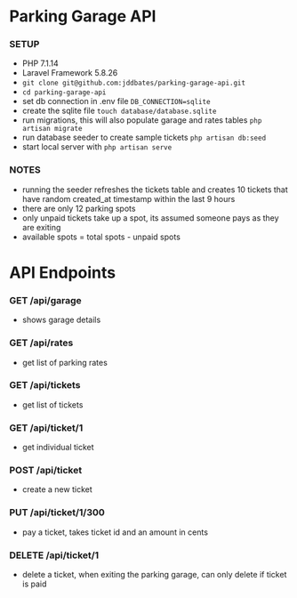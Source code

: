 # Parking Garage API

### SETUP
- PHP 7.1.14
- Laravel Framework 5.8.26
- `git clone git@github.com:jddbates/parking-garage-api.git`
- `cd parking-garage-api`
- set db connection in .env file `DB_CONNECTION=sqlite`
- create the sqlite file `touch database/database.sqlite`
- run migrations, this will also populate garage and rates tables `php artisan migrate`
- run database seeder to create sample tickets `php artisan db:seed`
- start local server with `php artisan serve`

### NOTES
- running the seeder refreshes the tickets table and creates 10 tickets that have random created_at timestamp within the last 9 hours
- there are only 12 parking spots
- only unpaid tickets take up a spot, its assumed someone pays as they are exiting
- available spots = total spots - unpaid spots

# API Endpoints

### GET /api/garage
- shows garage details
### GET /api/rates
- get list of parking rates

### GET /api/tickets
- get list of tickets

### GET /api/ticket/1
- get individual ticket

### POST /api/ticket
- create a new ticket

### PUT /api/ticket/1/300
- pay a ticket, takes ticket id and an amount in cents

### DELETE /api/ticket/1
- delete a ticket, when exiting the parking garage, can only delete if ticket is paid
